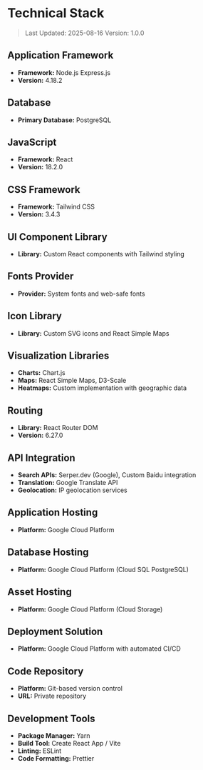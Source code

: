 # Technical Stack

> Last Updated: 2025-08-16
> Version: 1.0.0

## Application Framework

- **Framework:** Node.js Express.js
- **Version:** 4.18.2

## Database

- **Primary Database:** PostgreSQL

## JavaScript

- **Framework:** React
- **Version:** 18.2.0

## CSS Framework

- **Framework:** Tailwind CSS
- **Version:** 3.4.3

## UI Component Library

- **Library:** Custom React components with Tailwind styling

## Fonts Provider

- **Provider:** System fonts and web-safe fonts

## Icon Library

- **Library:** Custom SVG icons and React Simple Maps

## Visualization Libraries

- **Charts:** Chart.js
- **Maps:** React Simple Maps, D3-Scale
- **Heatmaps:** Custom implementation with geographic data

## Routing

- **Library:** React Router DOM
- **Version:** 6.27.0

## API Integration

- **Search APIs:** Serper.dev (Google), Custom Baidu integration
- **Translation:** Google Translate API
- **Geolocation:** IP geolocation services

## Application Hosting

- **Platform:** Google Cloud Platform

## Database Hosting

- **Platform:** Google Cloud Platform (Cloud SQL PostgreSQL)

## Asset Hosting

- **Platform:** Google Cloud Platform (Cloud Storage)

## Deployment Solution

- **Platform:** Google Cloud Platform with automated CI/CD

## Code Repository

- **Platform:** Git-based version control
- **URL:** Private repository

## Development Tools

- **Package Manager:** Yarn
- **Build Tool:** Create React App / Vite
- **Linting:** ESLint
- **Code Formatting:** Prettier